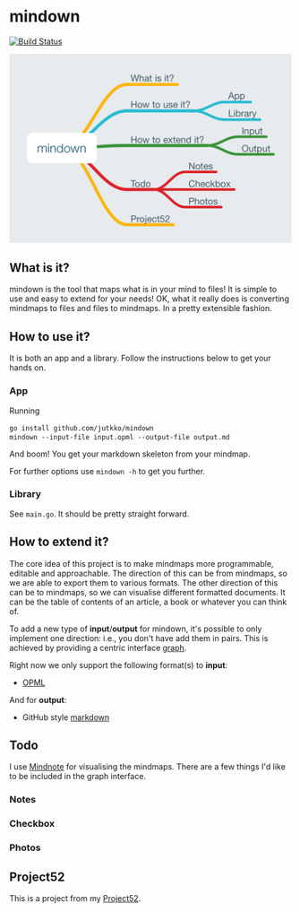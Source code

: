 # mindown
[![Build Status](https://travis-ci.org/jutkko/mindown.svg?branch=master)](https://travis-ci.org/jutkko/mindown)

<img src="/figures/mindown.png" width="750">

## What is it?
mindown is the tool that maps what is in your mind to files! It is simple to
use and easy to extend for your needs! OK, what it really does is converting
mindmaps to files and files to mindmaps. In a pretty extensible fashion.

## How to use it?
It is both an app and a library. Follow the instructions below to get your
hands on.

### App
Running

```
go install github.com/jutkko/mindown
mindown --input-file input.opml --output-file output.md
```

And boom! You get your markdown skeleton from your mindmap.

For further options use `mindown -h` to get you further.

### Library
See `main.go`. It should be pretty straight forward.

## How to extend it?
The core idea of this project is to make mindmaps more programmable, editable
and approachable. The direction of this can be from mindmaps, so we are able
to export them to various formats. The other direction of this can be to
mindmaps, so we can visualise different formatted documents. It can be the
table of contents of an article, a book or whatever you can think of.

To add a new type of **input**/**output** for mindown, it's possible to only implement
one direction: i.e., you don't have add them in pairs. This is achieved by
providing a centric interface [graph](https:github.com/jutkko/mindown/utils/parse.go).

Right now we only support the following format(s) to **input**:

- [OPML](http://dev.opml.org/)

And for **output**:

- GitHub style [markdown](http://daringfireball.net/projects/markdown/)

## Todo
I use [Mindnote](https://mindnode.com/) for visualising the mindmaps. There are
a few things I'd like to be included in the graph interface.
### Notes
### Checkbox
### Photos

## Project52
This is a project from my [Project52](https://github.com/jutkko/project52).
